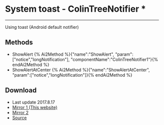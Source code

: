 # System toast - ColinTreeNotifier *

---

Using toast (Android default notifier)

## Methods

* ShowAlert
  {% Ai2Method %}{"name":"ShowAlert", "param":["notice","longNotification"], "componentName":"ColinTreeNotifier1"}{% endAi2Method %}
* ShowAlertAtCenter
  {% Ai2Method %}{"name":"ShowAlertAtCenter", "param":["notice","longNotification"]}{% endAi2Method %}

## Download

* Last update 2017.8.17
* <a href="/aix/cn.colintree.aix.ColinTreeNotifier.aix" target="_blank">Mirror 1 (This website)</a>
* [Mirror 2](https://raw.githubusercontent.com/OpenSourceAIX/ColinTreeNotifier/master/cn.colintree.aix.ColinTreeNotifier.aix)
* [Source](https://github.com/OpenSourceAIX/ColinTreeNotifier)